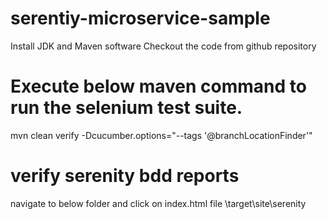 # serentiy-microservice-sample
Install JDK and Maven software
Checkout the code from github repository

# Execute below maven command to run the selenium test suite.

mvn clean verify -Dcucumber.options="--tags '@branchLocationFinder'"

# verify serenity bdd reports
navigate to below folder and click on index.html file
\target\site\serenity












